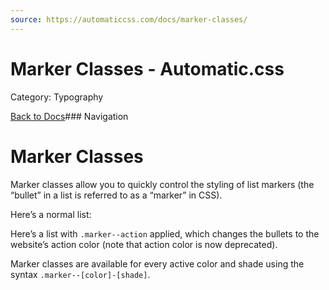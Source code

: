 ```yaml
---
source: https://automaticcss.com/docs/marker-classes/
---
```


# Marker Classes - Automatic.css

Category: Typography

[Back to Docs](https://automaticcss.com/docs)### Navigation

# Marker Classes

Marker classes allow you to quickly control the styling of list markers (the “bullet” in a list is referred to as a “marker” in CSS).

Here’s a normal list:

Here’s a list with `.marker--action` applied, which changes the bullets to the website’s action color (note that action color is now deprecated).

Marker classes are available for every active color and shade using the syntax `.marker--[color]-[shade]`.

